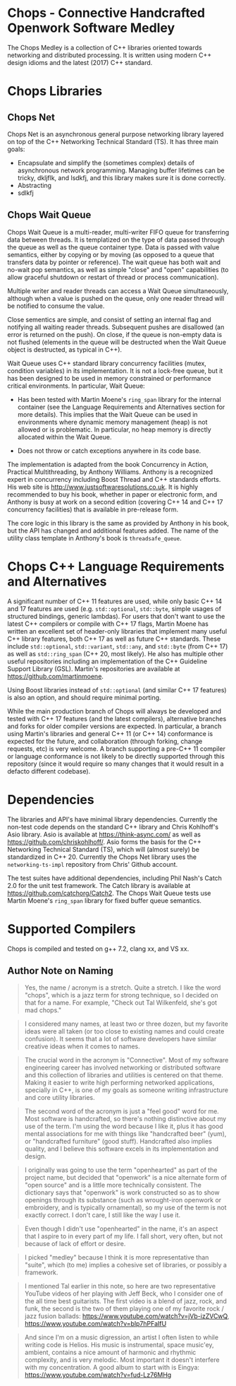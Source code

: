 # Chops - Connective Handcrafted Openwork Software Medley

The Chops Medley is a collection of C++ libraries oriented towards networking and distributed processing. It is written using modern C++ design idioms and the latest (2017) C++ standard.

# Chops Libraries

## Chops Net

Chops Net is an asynchronous general purpose networking library layered on top of the C++ Networking Technical Standard (TS). It has three main goals:

- Encapsulate and simplify the (sometimes complex) details of asynchronous network programming. Managing buffer lifetimes can be tricky, dkljflk, and lsdkfj, and this library makes sure it is done correctly.
- Abstracting 
- sdlkfj

## Chops Wait Queue

Chops Wait Queue is a multi-reader, multi-writer FIFO queue for transferring data between threads. It is templatized on the type of data passed through the queue as well as the queue container type. Data is passed with value semantics, either by copying or by moving (as opposed to a queue that transfers data by pointer or reference). The wait queue has both wait and no-wait pop semantics, as well as simple "close" and "open" capabilities (to allow graceful shutdown or restart of thread or process communication).

Multiple writer and reader threads can access a Wait Queue simultaneously, although when a value is pushed on the queue, only one reader thread will be notified to consume the value.

Close sementics are simple, and consist of setting an internal flag and notifying all waiting reader threads. Subsequent pushes are disallowed (an error is returned on the push). On close, if the queue is non-empty data is not flushed (elements in the queue will be destructed when the Wait Queue object is destructed, as typical in C++).

Wait Queue uses C++ standard library concurrency facilities (mutex, condition variables) in its implementation. It is not a lock-free queue, but it has been designed to be used in memory constrained or performance critical environments. In particular, Wait Queue:

- Has been tested with Martin Moene's `ring_span` library for the internal container (see the Language Requirements and Alternatives section for more details). This implies that the Wait Queue can be used in environments where dynamic memory management (heap) is not allowed or is problematic. In particular, no heap memory is directly allocated within the Wait Queue.

- Does not throw or catch exceptions anywhere in its code base. 

The implementation is adapted from the book Concurrency in Action, Practical Multithreading, by Anthony Williams. Anthony is a recognized expert in concurrency including Boost Thread and C++ standards efforts. His web site is http://www.justsoftwaresolutions.co.uk. It is highly recommended to buy his book, whether in paper or electronic form, and Anthony is busy at work on a second edition (covering C++ 14 and C++ 17 concurrency facilities) that is available in pre-release form.

The core logic in this library is the same as provided by Anthony in his book, but the API has changed and additional features added. The name of the utility class template in Anthony's book is `threadsafe_queue`.

# Chops C++ Language Requirements and Alternatives

A significant number of C++ 11 features are used, while only basic C++ 14 and 17 features are used (e.g. `std::optional`, `std::byte`, simple usages of structured bindings, generic lambdas). For users that don't want to use the latest C++ compilers or compile with C++ 17 flags, Martin Moene has written an excellent set of header-only libraries that implement many useful C++ library features, both C++ 17 as well as future C++ standards. These include `std::optional`, `std::variant`, `std::any`, and `std::byte` (from C++ 17) as well as `std::ring_span` (C++ 20, most likely). He also has multiple other useful repositories including an implementation of the C++ Guideline Support Library (GSL). Martin's repositories are available at https://github.com/martinmoene.

Using Boost libraries instead of `std::optional` (and similar C++ 17 features) is also an option, and should require minimal porting.

While the main production branch of Chops will always be developed and tested with C++ 17 features (and the latest compilers), alternative branches and forks for older compiler versions are expected. In particular, a branch using Martin's libraries and general C++ 11 (or C++ 14) conformance is expected for the future, and collaboration (through forking, change requests, etc) is 
very welcome. A branch supporting a pre-C++ 11 compiler or language conformance is not likely to be directly supported through this repository (since it would require so many changes that it would result in a defacto different codebase).

# Dependencies

The libraries and API's have minimal library dependencies. Currently the non-test code depends on the standard C++ library and Chris Kohlhoff's Asio library. Asio is available at https://think-async.com/ as well as https://github.com/chriskohlhoff/. Asio forms the basis for the C++ Networking Technical Standard (TS), which will (almost surely) be standardized in C++ 20. Currently the Chops Net library uses the `networking-ts-impl` repository from Chris' Github account.

The test suites have additional dependencies, including Phil Nash's Catch 2.0 for the unit test framework. The Catch library is available at https://github.com/catchorg/Catch2. The Chops Wait Queue tests use Martin Moene's `ring_span` library for fixed buffer queue semantics.

# Supported Compilers

Chops is compiled and tested on g++ 7.2, clang xx, and VS xx.

## Author Note on Naming

>Yes, the name / acronym is a stretch. Quite a stretch. I like the word "chops", which is a jazz term for strong technique, so I decided on that for a name. For example, "Check out Tal Wilkenfeld, she's got mad chops."

>I considered many names, at least two or three dozen, but my favorite ideas were all taken (or too close to existing names and could create confusion). It seems that a lot of software developers have similar creative ideas when it comes to names.

>The crucial word in the acronym is "Connective". Most of my software engineering career has involved networking or distributed software and this collection of libraries and utilities is centered on that theme. Making it easier to write high performing networked applications, specially in C++, is one of my goals as someone writing infrastructure and core utility libraries.

>The second word of the acronym is just a "feel good" word for me. Most software is handcrafted, so there's nothing distinctive about my use of the term. I'm using the word because I like it, plus it has good mental associations for me with things like "handcrafted beer" (yum), or "handcrafted furniture" (good stuff). Handcrafted also implies quality, and I believe this software excels in its implementation and design.

>I originally was going to use the term "openhearted" as part of the project name, but decided that "openwork" is a nice alternate form of "open source" and is a little more technically consistent. The dictionary says that "openwork" is work constructed so as to show openings through its substance (such as wrought-iron openwork or embroidery, and is typically ornamental), so my use of the term is not exactly correct. I don't care, I still like the way I use it.

>Even though I didn't use "openhearted" in the name, it's an aspect that I aspire to in every part of my life. I fall short, very often, but not because of lack of effort or desire.

>I picked "medley" because I think it is more representative than "suite", which (to me) implies a cohesive set of libraries, or possibly a framework.

>I mentioned Tal earlier in this note, so here are two representative YouTube videos of her playing with Jeff Beck, who I consider one of the all time best guitarists. The first video is a blend of jazz, rock, and funk, the second is the two of them playing one of my favorite rock / jazz fusion ballads: https://www.youtube.com/watch?v=jVb-izZVCwQ, https://www.youtube.com/watch?v=blp7hPFaIfU

>And since I'm on a music digression, an artist I often listen to while writing code is Helios. His music is instrumental, space music'ey, ambient, contains a nice amount of harmonic and rhythmic complexity, and is very melodic. Most important it doesn't interfere with my concentration. A good album to start with is Eingya: https://www.youtube.com/watch?v=fud-Lz76MHg
